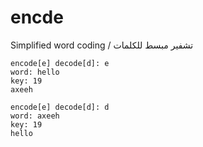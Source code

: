 # encde
Simplified word coding / تشفير مبسط للكلمات


```batch
encode[e] decode[d]: e
word: hello
key: 19
axeeh

encode[e] decode[d]: d
word: axeeh
key: 19
hello

```
